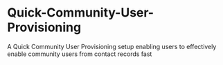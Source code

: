 # Quick-Community-User-Provisioning
A Quick Community User Provisioning setup enabling users to effectively enable community users from contact records fast
